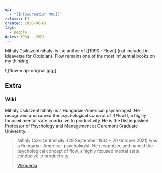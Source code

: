 ```yaml
---
up:
  - "[[FlowCreation MOC]]"
related: []
created: 2020-06-01
tags:
  - people
dates: 1934 - 2021
---
```

Mihaly Csikszentmihalyi is the author of [[1990 - Flow]] (not included in Ideaverse for Obsidian). Flow remains one of the most influential books on my thinking.

![[flow-map-original.jpg]]

## Extra
### Wiki
Mihaly Csikszentmihalyi is a Hungarian-American psychologist. He recognized and named the psychological concept of [[Flow]], a highly focused mental state conducive to productivity. He is the Distinguished Professor of Psychology and Management at Claremont Graduate University.

> Mihaly Csikszentmihalyi (29 September 1934 – 20 October 2021) was a Hungarian-American psychologist. He recognized and named the psychological concept of flow, a highly focused mental state conducive to productivity. 
>
> [Wikipedia](https://en.wikipedia.org/wiki/Mihaly%20Csikszentmihalyi)


